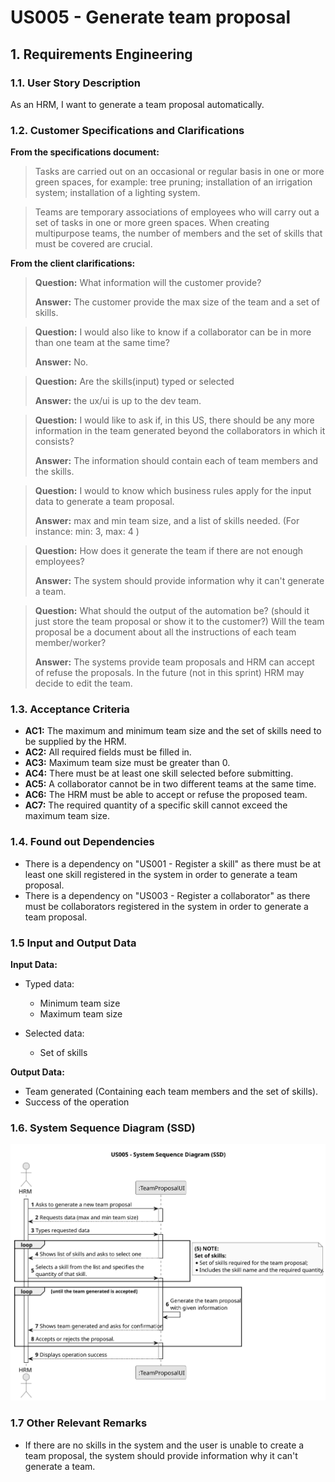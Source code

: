 # US005 - Generate team proposal

## 1. Requirements Engineering

### 1.1. User Story Description

As an HRM, I want to generate a team proposal automatically.

### 1.2. Customer Specifications and Clarifications 

**From the specifications document:**

>	Tasks are carried out on an occasional or regular basis in one or more green spaces,
for example: tree pruning; installation of an irrigation system; installation of a lighting
system.
 
>   Teams are temporary associations of employees who will carry out a set of tasks in
one or more green spaces. When creating multipurpose teams, the number of members
and the set of skills that must be covered are crucial.

**From the client clarifications:**

> **Question:** What information will the customer provide?
>
> **Answer:** The customer provide the max size of the team and a set of skills.

> **Question:** I would also like to know if a collaborator can be in more than one team at the same time?
>
> **Answer:** No.

> **Question:** Are the skills(input) typed or selected
>
> **Answer:** the ux/ui is up to the dev team.

> **Question:** I would like to ask if, in this US, there should be any more information in the team generated beyond the collaborators in which it consists?
>
> **Answer:** The information should contain each of team members and the skills.

> **Question:** I would to know which business rules apply for the input data to generate a team proposal.
>
> **Answer:** max and min team size, and a list of skills needed. (For instance: min: 3, max: 4 )

> **Question:** How does it generate the team if there are not enough employees?
> 
> **Answer:** The system should provide information why it can't generate a team.

> **Question:** What should the output of the automation be? (should it just store the team proposal or show it to the customer?)  Will the team proposal be a document about all the instructions of each team member/worker?
>
> **Answer:** The systems provide team proposals and HRM can accept of refuse the proposals. In the future (not in this sprint) HRM may decide to edit the team.

### 1.3. Acceptance Criteria

* **AC1:** The maximum and minimum team size and the set of skills need to be supplied by the HRM.
* **AC2:** All required fields must be filled in.
* **AC3:** Maximum team size must be greater than 0.
* **AC4:** There must be at least one skill selected before submitting.
* **AC5:** A collaborator cannot be in two different teams at the same time.
* **AC6:** The HRM must be able to accept or refuse the proposed team.
* **AC7:** The required quantity of a specific skill cannot exceed the maximum team size.

### 1.4. Found out Dependencies

* There is a dependency on "US001 - Register a skill" as there must be at least one skill registered in the system in order to generate a team proposal.
* There is a dependency on "US003 - Register a collaborator" as there must be collaborators registered in the system in order to generate a team proposal.

### 1.5 Input and Output Data

**Input Data:**

* Typed data:
    * Minimum team size
    * Maximum team size
	
* Selected data:
    * Set of skills 

**Output Data:**
  * Team generated (Containing each team members and the set of skills).
  * Success of the operation

### 1.6. System Sequence Diagram (SSD)

![System Sequence Diagram](svg/us005-system-sequence-diagram.svg)

### 1.7 Other Relevant Remarks

* If there are no skills in the system and the user is unable to create a team proposal, the system should provide information why it can't generate a team.
